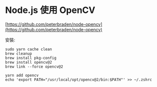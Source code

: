 # Node.js 使用 OpenCV

[https://github.com/peterbraden/node-opencv](https://github.com/peterbraden/node-opencv)

安裝:

```
sudo yarn cache clean
brew cleanup
brew install pkg-config
brew install opencv@2
brew link --force opencv@2

yarn add opencv
echo 'export PATH="/usr/local/opt/opencv@2/bin:$PATH"' >> ~/.zshrc
```



